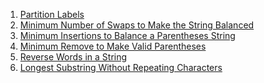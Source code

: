 1) [Partition Labels](https://leetcode.com/problems/partition-labels/)
2) [Minimum Number of Swaps to Make the String Balanced](https://leetcode.com/problems/minimum-number-of-swaps-to-make-the-string-balanced/)
3) [Minimum Insertions to Balance a Parentheses String](https://leetcode.com/problems/minimum-insertions-to-balance-a-parentheses-string/)
4) [Minimum Remove to Make Valid Parentheses](https://leetcode.com/problems/minimum-remove-to-make-valid-parentheses/)
5) [Reverse Words in a String](https://leetcode.com/problems/reverse-words-in-a-string/)
6) [Longest Substring Without Repeating Characters](https://leetcode.com/problems/longest-substring-without-repeating-characters/)
